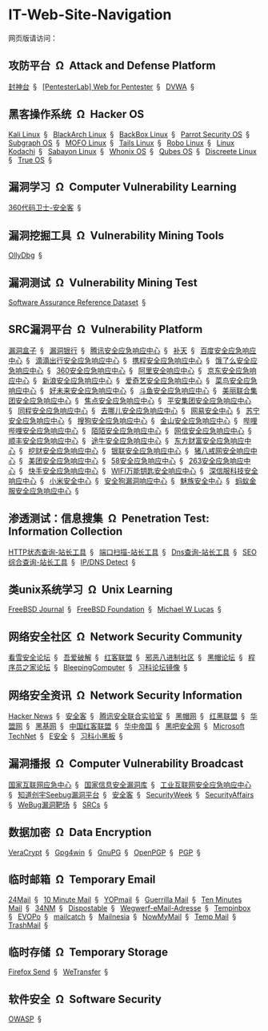 # IT-Web-Site-Navigation

网页版请访问：


## 攻防平台&ensp;&Omega;&ensp;Attack and Defense Platform

[封神台](http://hack.zkaq.org/)&ensp;&sect;&ensp;
[[PentesterLab] Web for Pentester](https://www.pentesterlab.com/exercises/web_for_pentester)&ensp;&sect;&ensp;
[DVWA](http://www.dvwa.co.uk/)&ensp;&sect;&ensp;


## 黑客操作系统&ensp;&Omega;&ensp;Hacker OS

[Kali Linux](https://www.kali.org/)&ensp;&sect;&ensp;
[BlackArch Linux](https://www.blackarch.org/)&ensp;&sect;&ensp;
[BackBox Linux](https://backbox.org/)&ensp;&sect;&ensp;
[Parrot Security OS](https://www.parrotsec.org/)&ensp;&sect;&ensp;
[Subgraph OS](https://subgraph.com/)&ensp;&sect;&ensp;
[MOFO Linux](https://mofolinux.com/)&ensp;&sect;&ensp;
[Tails Linux](https://tails.boum.org/)&ensp;&sect;&ensp;
[Robo Linux](https://www.robolinux.org/)&ensp;&sect;&ensp;
[Linux Kodachi](https://www.digi77.com/linux-kodachi/)&ensp;&sect;&ensp;
[Sabayon Linux](https://www.sabayon.org/)&ensp;&sect;&ensp;
[Whonix OS](https://www.whonix.org/)&ensp;&sect;&ensp;
[Qubes OS](https://www.qubes-os.org/)&ensp;&sect;&ensp;
[Discreete Linux](https://www.privacy-cd.org/)&ensp;&sect;&ensp;
[True OS](https://www.trueos.org/)&ensp;&sect;&ensp;


## 漏洞学习&ensp;&Omega;&ensp;Computer Vulnerability Learning

[360代码卫士-安全客](https://www.anquanke.com/member/124275)&ensp;&sect;&ensp;


## 漏洞挖掘工具&ensp;&Omega;&ensp;Vulnerability Mining Tools

[OllyDbg](http://www.ollydbg.de/)&ensp;&sect;&ensp;


## 漏洞测试&ensp;&Omega;&ensp;Vulnerability Mining Test

[Software Assurance Reference Dataset](https://samate.nist.gov/SARD/testsuite.php)&ensp;&sect;&ensp;


## SRC漏洞平台&ensp;&Omega;&ensp;Vulnerability Platform

[漏洞盒子](https://www.vulbox.com/)&ensp;&sect;&ensp;
[漏洞银行](https://www.bugbank.cn/)&ensp;&sect;&ensp;
[腾讯安全应急响应中心](https://security.tencent.com/)&ensp;&sect;&ensp;
[补天](http://loudong.360.cn/)&ensp;&sect;&ensp;
[百度安全应急响应中心](http://sec.baidu.com/)&ensp;&sect;&ensp;
[滴滴出行安全应急响应中心](http://sec.didichuxing.com/)&ensp;&sect;&ensp;
[携程安全应急响应中心](https://sec.ctrip.com/)&ensp;&sect;&ensp;
[饿了么安全应急响应中心](https://security.ele.me/)&ensp;&sect;&ensp;
[360安全应急响应中心](https://security.360.cn/)&ensp;&sect;&ensp;
[阿里安全响应中心](https://security.alibaba.com/)&ensp;&sect;&ensp;
[京东安全应急响应中心](http://security.jd.com/)&ensp;&sect;&ensp;
[新浪安全应急响应中心](http://sec.sina.com.cn/)&ensp;&sect;&ensp;
[爱奇艺安全应急响应中心](https://security.iqiyi.com/)&ensp;&sect;&ensp;
[菜鸟安全应急响应中心](https://sec.cainiao.com/)&ensp;&sect;&ensp;
[好未来安全应急响应中心](http://src.100tal.com/)&ensp;&sect;&ensp;
[斗鱼安全应急响应中心](https://security.douyu.com/)&ensp;&sect;&ensp;
[美丽联合集团安全应急响应中心](https://security.mogujie.com/)&ensp;&sect;&ensp;
[焦点安全应急响应中心](https://security.focuschina.com/)&ensp;&sect;&ensp;
[平安集团安全应急响应中心](http://security.pingan.com/)&ensp;&sect;&ensp;
[同程安全应急响应中心](https://sec.ly.com/)&ensp;&sect;&ensp;
[去哪儿安全应急响应中心](http://security.qunar.com/)&ensp;&sect;&ensp;
[网易安全中心](https://aq.163.com/)&ensp;&sect;&ensp;
[苏宁安全应急响应中心](https://security.suning.com/)&ensp;&sect;&ensp;
[搜狗安全应急响应中心](http://sec.sogou.com/)&ensp;&sect;&ensp;
[金山安全应急响应中心](http://sec.kingsoft.com/)&ensp;&sect;&ensp;
[哔哩哔哩安全应急响应中心](https://security.bilibili.com/)&ensp;&sect;&ensp;
[陌陌安全应急响应中心](https://security.immomo.com/)&ensp;&sect;&ensp;
[网信安全应急响应中心](http://security.ncfgroup.com/)&ensp;&sect;&ensp;
[顺丰安全应急响应中心](http://sfsrc.sf-express.com/)&ensp;&sect;&ensp;
[途牛安全应急响应中心](http://sec.tuniu.com/)&ensp;&sect;&ensp;
[东方财富安全应急响应中心](https://security.eastmoney.com/)&ensp;&sect;&ensp;
[挖财安全应急响应中心](https://sec.wacai.com/)&ensp;&sect;&ensp;
[银联安全应急响应中心](https://security.unionpay.com/)&ensp;&sect;&ensp;
[猪八戒网安全响应中心](https://sec.zbj.com/)&ensp;&sect;&ensp;
[美团安全应急响应中心](https://security.meituan.com/)&ensp;&sect;&ensp;
[58安全应急响应中心](https://security.58.com/)&ensp;&sect;&ensp;
[263安全应急响应中心](https://www.263.net/263/helpcenter/security/)&ensp;&sect;&ensp;
[快手安全应急响应中心](https://security.kuaishou.com/)&ensp;&sect;&ensp;
[WIFI万能钥匙安全响应中心](https://sec.wifi.com/)&ensp;&sect;&ensp;
[深信服科技安全响应中心](http://security.sangfor.com.cn/)&ensp;&sect;&ensp;
[小米安全中心](https://sec.xiaomi.com/)&ensp;&sect;&ensp;
[安全狗漏洞响应中心](http://security.safedog.cn/)&ensp;&sect;&ensp;
[魅族安全中心](https://sec.meizu.com/)&ensp;&sect;&ensp;
[蚂蚁金服安全应急响应中心](https://security.alipay.com/)&ensp;&sect;&ensp;


## 渗透测试：信息搜集&ensp;&Omega;&ensp;Penetration Test: Information Collection

[HTTP状态查询-站长工具](http://tool.chinaz.com/pagestatus/)&ensp;&sect;&ensp;
[端口扫描-站长工具](http://tool.chinaz.com/port/)&ensp;&sect;&ensp;
[Dns查询-站长工具](http://tool.chinaz.com/dns/)&ensp;&sect;&ensp;
[SEO综合查询-站长工具](http://seo.chinaz.com/)&ensp;&sect;&ensp;
[IP/DNS Detect](https://ipleak.net/ "IP地址或域名对应的服务器的所在地以及相关DNS服务器等信息的查询")&ensp;&sect;&ensp;


## 类unix系统学习&ensp;&Omega;&ensp;Unix Learning

[FreeBSD Journal](https://www.freebsdfoundation.org/journal/)&ensp;&sect;&ensp;
[FreeBSD Foundation](https://www.freebsdfoundation.org/)&ensp;&sect;&ensp;
[Michael W Lucas](https://www.michaelwlucas.com/ "作者写了很多关于FreeBSD的书，这是他的个人网站")&ensp;&sect;&ensp;


## 网络安全社区&ensp;&Omega;&ensp;Network Security Community

[看雪安全论坛](https://bbs.pediy.com/)&ensp;&sect;&ensp;
[吾爱破解](https://www.52pojie.cn/)&ensp;&sect;&ensp;
[红客联盟](http://www.cnhonkerarmy.com/forum.php)&ensp;&sect;&ensp;
[邪恶八进制社区](https://forum.eviloctal.com/)&ensp;&sect;&ensp;
[黑帽论坛](http://bbs.chinablackhat.com/)&ensp;&sect;&ensp;
[程序员之家论坛](http://bbs.it-home.org/)&ensp;&sect;&ensp;
[BleepingComputer](https://www.bleepingcomputer.com/)&ensp;&sect;&ensp;
[习科论坛镜像](https://bbs.silic.wiki/)&ensp;&sect;&ensp;


## 网络安全资讯&ensp;&Omega;&ensp;Network Security Information

[Hacker News](https://news.ycombinator.com/)&ensp;&sect;&ensp;
[安全客](http://bobao.360.cn/index/index)&ensp;&sect;&ensp;
[腾讯安全联合实验室](https://slab.qq.com/)&ensp;&sect;&ensp;
[黑帽网](http://www.chinablackhat.com/)&ensp;&sect;&ensp;
[红黑联盟](https://www.2cto.com/)&ensp;&sect;&ensp;
[华盟网](https://www.77169.com/)&ensp;&sect;&ensp;
[黑基网](http://www.hackbase.com/)&ensp;&sect;&ensp;
[中国红客联盟](http://www.cnhonkerarmy.com/portal.php)&ensp;&sect;&ensp;
[华中帝国](http://www.yesmybi.com/)&ensp;&sect;&ensp;
[黑吧安全网](http://www.myhack58.com/)&ensp;&sect;&ensp;
[Microsoft TechNet](https://technet.microsoft.com/en-us/)&ensp;&sect;&ensp;
[E安全](https://www.easyaq.com/)&ensp;&sect;&ensp;
[习科小黑板](https://silic.wiki/)&ensp;&sect;&ensp;


## 漏洞播报&ensp;&Omega;&ensp;Computer Vulnerability Broadcast

[国家互联网应急中心](http://www.cert.org.cn/)&ensp;&sect;&ensp;
[国家信息安全漏洞库](http://www.cnnvd.org.cn/)&ensp;&sect;&ensp;
[工业互联网安全应急响应中心](https://www.ics-cert.org.cn/)&ensp;&sect;&ensp;
[知道创宇Seebug漏洞平台](https://www.seebug.org/)&ensp;&sect;&ensp;
[安全客](https://www.anquanke.com/)&ensp;&sect;&ensp;
[SecurityWeek](https://www.securityweek.com/)&ensp;&sect;&ensp;
[SecurityAffairs](http://securityaffairs.co/)&ensp;&sect;&ensp;
[WeBug漏洞靶场](https://www.webug.org/)&ensp;&sect;&ensp;
[SRCs](http://0xsafe.org/)&ensp;&sect;&ensp;


## 数据加密&ensp;&Omega;&ensp;Data Encryption

[VeraCrypt](https://www.veracrypt.fr "磁盘加密")&ensp;&sect;&ensp;
[Gpg4win](https://www.gpg4win.org/ "公钥加密&数字签名&邮件加密")&ensp;&sect;&ensp;
[GnuPG](https://www.gnupg.org/ "公钥加密&数字签名&邮件加密")&ensp;&sect;&ensp;
[OpenPGP](https://www.openpgp.org/ "公钥加密&数字签名&邮件加密")&ensp;&sect;&ensp;
[PGP](http://www.pgp.cn/)&ensp;&sect;&ensp;


## 临时邮箱&ensp;&Omega;&ensp;Temporary Email

[24Mail](http://24mail.chacuo.net/enus)&ensp;&sect;&ensp;
[10 Minute Mail](https://10minutemail.org/)&ensp;&sect;&ensp;
[YOPmail](http://www.yopmail.com/zh/)&ensp;&sect;&ensp;
[Guerrilla Mail](https://www.guerrillamail.com/)&ensp;&sect;&ensp;
[Ten Minutes Mail](http://www.bccto.me/)&ensp;&sect;&ensp;
[34NM](https://34nm.com/)&ensp;&sect;&ensp;
[Dispostable](http://dispostable.com/)&ensp;&sect;&ensp;
[Wegwerf-eMail-Adresse](http://www.wegwerfemailadresse.com/)&ensp;&sect;&ensp;
[Tempinbox](http://www.tempinbox.com/)&ensp;&sect;&ensp;
[EVOPo](http://evopo.com/)&ensp;&sect;&ensp;
[mailcatch](http://mailcatch.com/)&ensp;&sect;&ensp;
[Mailnesia](http://mailnesia.com/)&ensp;&sect;&ensp;
[NowMyMail](http://nowmymail.com/)&ensp;&sect;&ensp;
[Temp Mail](https://tempr.email/)&ensp;&sect;&ensp;
[TrashMail](https://trashmail.com/)&ensp;&sect;&ensp;


## 临时存储&ensp;&Omega;&ensp;Temporary Storage

[Firefox Send](https://send.firefox.com/)&ensp;&sect;&ensp;
[WeTransfer](https://wetransfer.com/)&ensp;&sect;&ensp;


## 软件安全&ensp;&Omega;&ensp;Software Security

[OWASP](https://www.owasp.org)&ensp;&sect;&ensp;